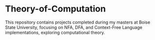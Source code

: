 # Theory-of-Computation
This repository contains projects completed during my masters at Boise State University, focusing on NFA, DFA, and Context-Free Language implementations, exploring computational theory.
